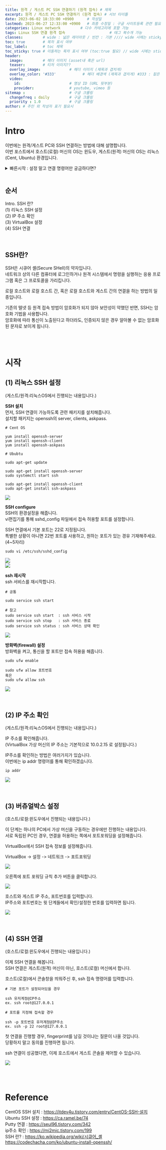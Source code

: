 ```yaml
---
title: 원격 / 게스트 PC SSH 연결하기 (원격 접속) # 제목
excerpt: 원격 / 게스트 PC SSH 연결하기 (원격 접속) # 서브 타이틀
date: 2023-06-02 18:33:00 +0900      # 작성일
lastmod: 2023-06-27 12:33:00 +0900   # 최종 수정일 : 구글 사이트등록 관련 필요
categories: Linux network         # 다수 카테고리에 포함 가능
tags: Linux SSH 연결 원격 접속                    # 태그 복수개 가능
classes:         # wide : 넓은 레이아웃 / 빈칸 : 기본 //// wide 시에는 sticky toc 불가
toc: true        # 목차 표시 여부
toc_label:       # toc 제목
toc_sticky: true # 이동하는 목차 표시 여부 (toc:true 필요) // wide 시에는 sticky toc 불가
header: 
  image:         # 헤더 이미지 (asset내 혹은 url)
  teaser:        # 티저 이미지??
  overlay_image:             # 헤더 이미지 (제목과 겹치게)
  overlay_color: '#333'            # 헤더 배경색 (제목과 겹치게) #333 : 짙은 회색
  video:
    id:                      # 영상 ID (URL 뒷부분)
    provider:                # youtube, vimeo 등
sitemap :                    # 구글 크롤링
  changefreq : daily         # 구글 크롤링
  priority : 1.0             # 구글 크롤링
author: # 주인 외 작성자 표기 필요시
---
```

<!--postNo: 20230602_001-->

# Intro  

이번에는 원격/게스트 PC와 SSH 연결하는 방법에 대해 설명합니다.  
이번 포스트에서 호스트(로컬) 머신의 OS는 윈도우, 게스트(원격) 머신의 OS는 리눅스(Cent, Ubuntu) 환경입니다.  


<details>
<summary> 빠른시작 : 설정 말고 연결 명령어만 궁금하다면? </summary>
<div markdown='1'>

```terminal
# 기본 포트가 설정되어있을 경우

ssh 유저계정@IP주소
ex. ssh root@127.0.0.1

# 포트를 지정해 접속할 경우

ssh -p 포트번호 유저계정@IP주소
ex. ssh -p 22 root@127.0.0.1
```
</div>
</details>

<br>

## 순서  

Intro. SSH 란?  
(1) 리눅스 SSH 설정  
(2) IP 주소 확인  
(3) VirtualBox 설정  
(4) SSH 연결  

<br>

## SSH란?  

SSH은 시큐어 셸(Secure SHell)의 약자입니다.  
네트워크 상의 다른 컴퓨터에 로그인하거나 원격 시스템에서 명령을 실행하는 응용 프로그램 혹은 그 프로토콜을 가리킵니다.  

로컬 호스트와 로컬 호스트 간, 혹은 로컬 호스트와 게스트 간의 연결을 하는 방법의 일종입니다.  

기존의 텔넷 등 원격 접속 방법이 암호화가 되지 않아 보안성이 약했던 반면, SSH는 암호화 기법을 사용합니다.  
암호화에 따라 통신이 노출된다고 하더라도, 인증되지 않은 경우 알아볼 수 없는 암호화된 문자로 보이게 됩니다.  

<br>
<br>

# 시작  

## (1) 리눅스 SSH 설정  

(게스트/원격:리눅스OS에서 진행되는 내용입니다.)  

**SSH 설치**  
먼저, SSH 연결이 가능하도록 관련 패키지를 설치해줍니다.  
설치할 패키지는 openssh의 server, clients, askpass.  

```terminal
# Cent OS

yum install openssh-server
yum install openssh-client
yum install openssh-askpass

# Ububtu

sudo apt-get update

sudo apt-get install openssh-server
sudo systemctl start ssh

sudo apt-get install openssh-client
sudo apt-get install ssh-askpass

```

![](/assets/images/20230602_001_001.png)

**SSH configure**  
SSH의 환경설정을 해줍니다.  
vi편집기를 통해 sshd_config 파일에서 접속 허용할 포트를 설정합니다.  

SSH 연결에서 기본 포트는 22로 지정됩니다.  
특별한 상황이 아니면 22번 포트를 사용하고, 원하는 포트가 있는 경유 기재해주세요. (4~5자리)  

```terminal
sudo vi /etc/ssh/sshd_config
```

![](/assets/images/20230602_001_002.png)  
![](/assets/images/20230602_001_003.png)  

**ssh 재시작**  
ssh 서비스를 재시작합니다.  

```terminal
# 공통

sudo service ssh start

# 참고
sudo service ssh start  : ssh 서비스 시작
sudo service ssh stop   : ssh 서비스 종료
sudo service ssh status : ssh 서비스 상태 확인

```

![](/assets/images/20230602_001_004.png)  

**방화벽(firewall) 설정**  
방화벽을 켜고, 통신을 할 포트만 접속 허용을 해줍니다.  

```terminal
sudo ufw enable

sudo ufw allow 포트번호
혹은
sudo ufw allow ssh
```

![](/assets/images/20230602_001_005.png)  

<br>

## (2) IP 주소 확인

(게스트/원격:리눅스OS에서 진행되는 내용입니다.)  

IP 주소를 확인해줍니다.  
(VirtualBox 가상 머신의 IP 주소는 기본적으로 10.0.2.15 로 설정됩니다.)  

IP주소를 확인하는 방법은 여러가지가 있습니다.  
이번에는 ip addr 명령어를 통해 확인하겠습니다.    

```terminal
ip addr
```
![](/assets/images/20230602_001_006.png)  

<br>

## (3) 버츄얼박스 설정

(호스트/로컬:윈도우에서 진행되는 내용입니다.)  

이 단계는 하나의 PC에서 가상 머신을 구동하는 경우에만 진행하는 내용입니다.  
서로 독립된 PC인 경우, 연결을 허용하는 쪽에서 포트포워딩을 설정해줍니다.  

VirtualBox에서 SSH 접속 정보를 설정해줍니다.  

VirtualBox -> 설정 -> 네트워크 -> 포트포워딩  

![](/assets/images/20230602_001_007.png)  

오른쪽에 포트 포워딩 규칙 추가 버튼을 클릭합니다.  

![](/assets/images/20230602_001_008.png)  

호스트와 게스트 IP 주소, 포트번호를 입력합니다.  
IP주소와 포트번호는 윗 단계들에서 확인/설정한 번호를 입력하면 됩니다.  

![](/assets/images/20230602_001_009.png)  

<br>

## (4) SSH 연결

(호스트/로컬:윈도우에서 진행되는 내용입니다.)  

이제 SSH 연결을 해봅니다.  
SSH 연결은 게스트(원격) 머신이 아닌, 호스트(로컬) 머신에서 합니다.  

호스트(로컬)에서 콘솔창을 띄워주신 후, ssh 접속 명령어를 입력합니다.  

```terminal
# 기본 포트가 설정되어있을 경우

ssh 유저계정@IP주소
ex. ssh root@127.0.0.1

# 포트를 지정해 접속할 경우

ssh -p 포트번호 유저계정@IP주소
ex. ssh -p 22 root@127.0.0.1
```

첫 연결을 진행할 경우, fingerprint를 남길 것이냐는 질문이 나올 것입니다.  
당황하지 말고 동의를 진행하면 됩니다.  

ssh 연결이 성공했다면, 이제 호스트에서 게스트 콘솔을 제어할 수 있습니다.  

![](/assets/images/20230602_001_010.png)  


<br>
<br>

# Reference  

CentOS SSH 설치 : https://itdev4u.tistory.com/entry/CentOS-SSH-설치   
Ubuntu SSH 설정 : https://ca.ramel.be/74  
Putty 연결 : https://seul96.tistory.com/342  
ip주소 확인 : https://mi2mic.tistory.com/199  
SSH 란? : https://ko.wikipedia.org/wiki/시큐어_셸  
https://codechacha.com/ko/ubuntu-install-openssh/  
